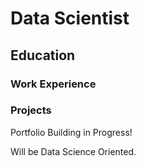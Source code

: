 # Data Scientist

## Education

### Work Experience

### Projects



Portfolio Building in Progress!

Will be Data Science Oriented.
